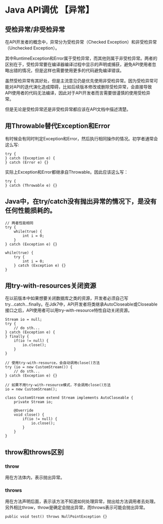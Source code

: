 # Java API调优 【异常】

## 受检异常/非受检异常

在API开发者的概念中，异常分为受检异常（Checked Exception）和非受检异常（Unchecked Exception）。

其中RuntimeException和Error属于受检异常，而其他则属于非受检异常。两者的区别在于，受检异常要在编译器编译过程中显示的声明或捕获，避免API使用者忽略出错的情况，但是这样也需要使用更多的代码避免编译错误。

虽然受检异常有其好处，但是主流意见仍是优先使用非受检异常。因为受检异常可能对API的迭代演化造成障碍，比如后续版本修改或删除受检异常，会直接导致API使用者的代码无法编译，因此对于API开发者而言需要很谨慎的使用受检异常。

但是无论是受检异常还是非受检异常都应该在API文档中描述清楚。

## 用Throwable替代Exception和Error

有时候会有同时判定Exception和Error，然后执行相同操作的情况。初学者通常会这么写:

```
try {
} catch (Exception e) {
} catch (Error e) {}
```

实际上Exception和Error都继承自Throwable。因此应该这么写：

```
try {
} catch (Throwable e) {}
```

## Java中，在try/catch没有抛出异常的情况下，是没有任何性能损耗的。

```
// 两者性能相同
try {
    while(true) {
        int i = 0;
    }
} catch (Exception e) {}

while(true) {
    try {
        int i = 0;
    } catch (Exception e) {}
}
```

## 用try-with-resources关闭资源

在以前版本中如果想要关闭数据库之类的资源，开发者必须自己写try...catch...finally。在Jdk7中，API开发者将类继承AutoCloseable或Closeable接口之后，API使用者可以用try-with-resource特性自动关闭资源。

```
Stream io = null;
try {
    // do sth...
} catch (Exception e) {
} finally {
    if(io != null) {
        io.close();
    }
}

// 使用try-with-resource，会自动调用close()方法
try (io = new CustomStream()) {
    // do sth...
} catch (Exception e) {}

// 如果不用try-with-resource模式，不会调用close()方法
io = new CustomStream();

class CustomStream extend Stream implements AutoCloseable {
    private Stream io;
    
    @Override
    void close() {
        if(io != null) {
            io.close();
        }
    }
}
```

## throw和throws区别

### throw

用在方法体内，表示抛出异常。

### throws

用在方法声明后面，表示该方法不知道如何处理异常，抛出给方法调用者去处理。另外相比throw，throw是确定会抛出异常，而throws表示可能会抛出异常。

```
public void test() throws NullPointException {}
```

